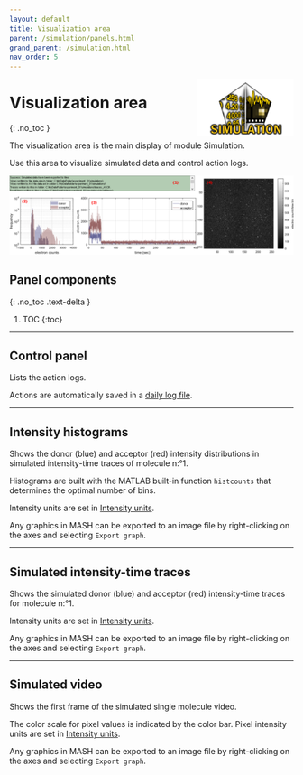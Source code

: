 ```yaml
---
layout: default
title: Visualization area
parent: /simulation/panels.html
grand_parent: /simulation.html
nav_order: 5
---
```


<img src="../../assets/images/logos/logo-simulation_400px.png" width="170" style="float:right; margin-left: 15px;"/>

# Visualization area
{: .no_toc }

The visualization area is the main display of module Simulation. 

Use this area to visualize simulated data and control action logs.

<a class="plain" href="../../assets/images/gui/sim-area-visualization.png"><img src="../../assets/images/gui/sim-area-visualization.png" /></a>

## Panel components
{: .no_toc .text-delta }

1. TOC
{:toc}


---

## Control panel 

Lists the action logs. 

Actions are automatically saved in a 
[daily log file](../../output-files/log-daily-logs.html).


---

## Intensity histograms

Shows the donor (blue) and acceptor (red) intensity distributions in simulated intensity-time traces of molecule n:°1. 

Histograms are built with the MATLAB built-in function `histcounts` that determines the optimal number of bins.

Intensity units are set in 
[Intensity units](panel-export-options.html#intensity-units).

Any graphics in MASH can be exported to an image file by right-clicking on the axes and selecting `Export graph`.

---


## Simulated intensity-time traces

Shows the simulated donor (blue) and acceptor (red) intensity-time traces for molecule n:°1. 

Intensity units are set in 
[Intensity units](panel-export-options.html#intensity-units).

Any graphics in MASH can be exported to an image file by right-clicking on the axes and selecting `Export graph`.

---


## Simulated video

Shows the first frame of the simulated single molecule video. 

The color scale for pixel values is indicated by the color bar. Pixel intensity units are set in 
[Intensity units](panel-export-options.html#intensity-units).

Any graphics in MASH can be exported to an image file by right-clicking on the axes and selecting `Export graph`.
